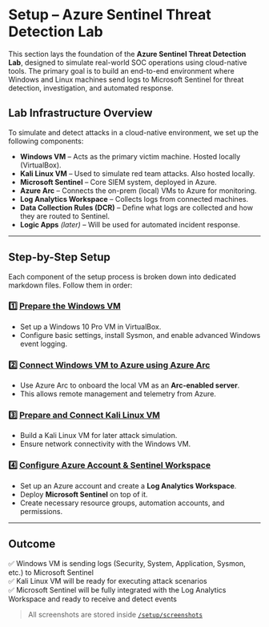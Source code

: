 # Setup – Azure Sentinel Threat Detection Lab

This section lays the foundation of the **Azure Sentinel Threat Detection Lab**, designed to simulate real-world SOC operations using cloud-native tools. The primary goal is to build an end-to-end environment where Windows and Linux machines send logs to Microsoft Sentinel for threat detection, investigation, and automated response.

## Lab Infrastructure Overview

To simulate and detect attacks in a cloud-native environment, we set up the following components:

- **Windows VM** – Acts as the primary victim machine. Hosted locally (VirtualBox).
- **Kali Linux VM** – Used to simulate red team attacks. Also hosted locally.
- **Microsoft Sentinel** – Core SIEM system, deployed in Azure.
- **Azure Arc** – Connects the on-prem (local) VMs to Azure for monitoring.
- **Log Analytics Workspace** – Collects logs from connected machines.
- **Data Collection Rules (DCR)** – Define what logs are collected and how they are routed to Sentinel.
- **Logic Apps** *(later)* – Will be used for automated incident response.

---

## Step-by-Step Setup

Each component of the setup process is broken down into dedicated markdown files. Follow them in order:

### 1️⃣ [Prepare the Windows VM](./windows_vm_setup.md)

- Set up a Windows 10 Pro VM in VirtualBox.
- Configure basic settings, install Sysmon, and enable advanced Windows event logging.

### 2️⃣ [Connect Windows VM to Azure using Azure Arc](./sentinel_windows_onboarding.md)

- Use Azure Arc to onboard the local VM as an **Arc-enabled server**.
- This allows remote management and telemetry from Azure.

### 3️⃣ [Prepare and Connect Kali Linux VM](./kali_vm_setup.md)

- Build a Kali Linux VM for later attack simulation.
- Ensure network connectivity with the Windows VM.

### 4️⃣ [Configure Azure Account & Sentinel Workspace](./azure_account_setup.md)

- Set up an Azure account and create a **Log Analytics Workspace**.
- Deploy **Microsoft Sentinel** on top of it.
- Create necessary resource groups, automation accounts, and permissions.

---

## Outcome

✅ Windows VM is sending logs (Security, System, Application, Sysmon, etc.) to Microsoft Sentinel  
✅ Kali Linux VM will be ready for executing attack scenarios  
✅ Microsoft Sentinel will be fully integrated with the Log Analytics Workspace and ready to receive and detect events  

> All screenshots are stored inside [`/setup/screenshots`](./screenshots/)